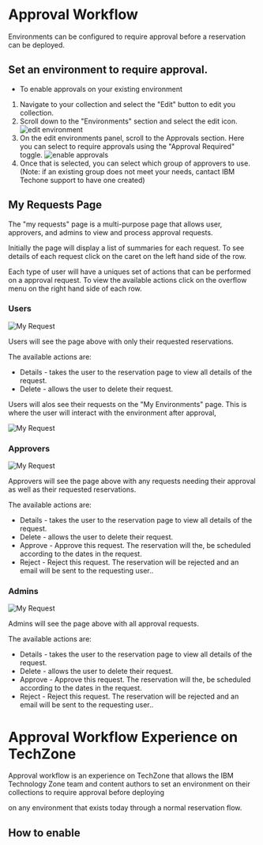 # Approval Workflow

Environments can be configured to require approval before a reservation can be deployed. 

## Set an environment to require approval.

- To enable approvals on your existing environment
1. Navigate to your collection and select the "Edit" button to edit you collection.
2. Scroll down to the "Environments" section and select the edit icon.
   ![edit environment](https://github.com/IBM/itz-support-public/blob/main/IBM-Technology-Zone/IBM-Technology-Zone-Runbooks/Images/requests-edit-env.png)
3. On the edit environments panel, scroll to the Approvals section.  Here you can select to require approvals using the "Approval Required" toggle.
   ![enable approvals](https://github.com/IBM/itz-support-public/blob/main/IBM-Technology-Zone/IBM-Technology-Zone-Runbooks/Images/requests-enable-approvals.png)
4. Once that is selected, you can select which group of approvers to use.  (Note: if an existing group does not meet your needs, cantact IBM Techone support to have one created)


## My Requests Page


The "my requests" page is a multi-purpose page that allows user, approvers, and admins to view and process approval requests.

Initially the page will display a list of summaries for each request. To see details of each request click on the caret on the left hand side of the row.

Each type of user will have a uniques set of actions that can be performed on a approval request.  To view the available actions click on the overflow menu on the right hand side of each row.

### Users

![My Request](https://github.com/IBM/itz-support-public/blob/main/IBM-Technology-Zone/IBM-Technology-Zone-Runbooks/Images/Workflow-owner.png)

Users will see the page above with only their requested reservations.  

The available actions are:

- Details - takes the user to the reservation page to view all details of the request.
- Delete - allows the user to delete their request.

Users will alos see their requests on the "My Environments" page.  This is where the user will interact with the environment after approval,

![My Request](https://github.com/IBM/itz-support-public/blob/main/IBM-Technology-Zone/IBM-Technology-Zone-Runbooks/Images/WorkflowMyResrvations.png)

### Approvers

![My Request](https://github.com/IBM/itz-support-public/blob/main/IBM-Technology-Zone/IBM-Technology-Zone-Runbooks/Images/requests-my-requests.png)

Approvers will see the page above with any requests needing their approval as well as their requested reservations.

The available actions are:

- Details - takes the user to the reservation page to view all details of the request.
- Delete - allows the user to delete their request.
- Approve - Approve this request.  The reservation will the, be scheduled according to the dates in the request.
- Reject - Reject this request.  The reservation will be rejected and an email will be sent to the requesting user..

### Admins

![My Request](https://github.com/IBM/itz-support-public/blob/main/IBM-Technology-Zone/IBM-Technology-Zone-Runbooks/Images/requests-my-requests.png)

Admins will see the page above with all approval requests.

The available actions are:

- Details - takes the user to the reservation page to view all details of the request.
- Delete - allows the user to delete their request.
- Approve - Approve this request.  The reservation will the, be scheduled according to the dates in the request.
- Reject - Reject this request.  The reservation will be rejected and an email will be sent to the requesting user..


# Approval Workflow Experience on TechZone 

Approval workflow is an experience on TechZone that allows the IBM Technology Zone team and content authors to set an environment on their collections to require approval before deploying 

 on any environment that exists today through a normal reservation flow. 

## How to enable



